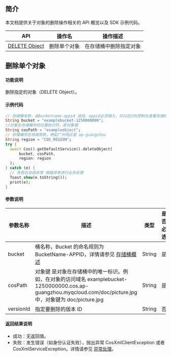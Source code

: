 ## 简介

本文档提供关于对象的删除操作相关的 API 概览以及 SDK 示例代码。

| API                                                          | 操作名         | 操作描述                                  |
| ------------------------------------------------------------ | -------------- | ----------------------------------------- |
| [DELETE Object](https://cloud.tencent.com/document/product/436/7743) | 删除单个对象   | 在存储桶中删除指定对象 |

## 删除单个对象

#### 功能说明

删除指定的对象（DELETE Object）。

#### 示例代码

```dart
// 存储桶名称，由bucketname-appid 组成，appid必须填入，可以在COS控制台查看存储桶名称。 https://console.cloud.tencent.com/cos5/bucket
String bucket = "examplebucket-1250000000";
//对象在存储桶中的位置标识符，即对象键
String cosPath = "exampleobject";
// 存储桶所在地域简称，例如广州地区是 ap-guangzhou
String region = "COS_REGION";
try {
  await Cos().getDefaultService().deleteObject(
      bucket, cosPath,
      region: region
  );
} catch (e) {
  // 失败后会抛异常 根据异常进行业务处理
  Toast.show(e.toString());
  print(e);
}
```

#### 参数说明

| 参数名称   | 描述                                                         | 类型   | 是否必选 |
| ---------- | ------------------------------------------------------------ | ------ | ------ |
| bucket | 桶名称，Bucket 的命名规则为 BucketName-APPID，详情请参见 [存储桶概述](https://cloud.tencent.com/document/product/436/13312) | String | 是 |
| cosPath | 对象键 是对象在存储桶中的唯一标识。例如，在对象的访问域名 examplebucket-1250000000.cos.ap-guangzhou.myqcloud.com/doc/picture.jpg 中，对象键为 doc/picture.jpg | String | 是 |
| versionId | 指定要删除的版本 ID | String | 否 |

#### 返回结果说明

- 成功：无返回值。
- 失败：发生错误（如身份认证失败），抛出异常 CosXmlClientException 或者 CosXmlServiceException。详情请参见 [异常处理](https://cloud.tencent.com/document/product/436/86180)。
